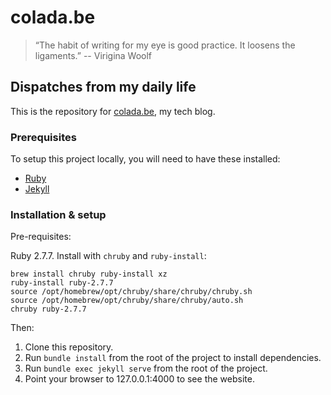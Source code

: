 # colada.be

> “The habit of writing for my eye is good practice. It loosens the ligaments.” -- Virigina Woolf

## Dispatches from my daily life

This is the repository for [colada.be](http://www.colada.be), my tech blog.

### Prerequisites

To setup this project locally, you will need to have these installed:

- [Ruby](https://www.ruby-lang.org/en/)
- [Jekyll](http://jekyllrb.com)

### Installation & setup

Pre-requisites:

Ruby 2.7.7. Install with `chruby` and `ruby-install`:

```
brew install chruby ruby-install xz
ruby-install ruby-2.7.7
source /opt/homebrew/opt/chruby/share/chruby/chruby.sh
source /opt/homebrew/opt/chruby/share/chruby/auto.sh
chruby ruby-2.7.7
```

Then:

1. Clone this repository.
2. Run `bundle install` from the root of the project to install dependencies.
3. Run `bundle exec jekyll serve` from the root of the project.
4. Point your browser to 127.0.0.1:4000 to see the website.